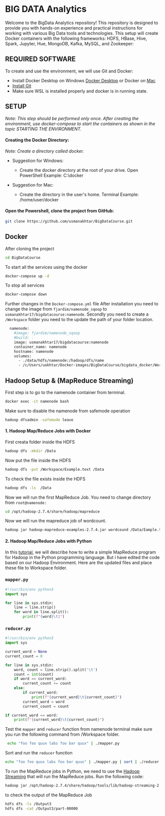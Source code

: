 

# BIG DATA Analytics 
Welcome to the BigData Analytics repository! This repository is designed to provide you with hands-on experience and practical instructions for working with various Big Data tools and technologies. This setup will create Docker containers with the following frameworks: HDFS, HBase, Hive, Spark, Jupyter, Hue, MongoDB, Kafka, MySQL, and Zookeeper:

## REQUIRED SOFTWARE

To create and use the environment, we will use Git and Docker:
* Install Docker Desktop on Windows [Docker Desktop](https://docs.docker.com/desktop/setup/install/windows-install/) or Docker on [Mac](https://docs.docker.com/desktop/setup/install/mac-install/)
* [Install Git](https://git-scm.com/book/en/v2/Getting-Started-Installing-Git)
* Make sure WSL is installed properly and docker is in running state. 

## SETUP

*Note: This step should be performed only once. After creating the environment, use docker-compose to start the containers as shown in the topic STARTING THE ENVIRONMENT.*

#### Creating the Docker Directory:

*Note: Create a directory called docker.*

* Suggestion for Windows:
  * Create the docker directory at the root of your drive.
    Open PowerShell Example: C:\docker

* Suggestion for Mac:
  * Create the directory in the user's home.
   Terminal Example: /home/user/docker

#### Open the Powershell, clone the project from GitHub:

```bash
git clone https://github.com/usmanakhtar/BigDataCourse.git
```

## Docker
After cloning the project 
```bash
cd BigDataCourse
```
To start all the services using the docker
```bash
docker-compose up -d 
```
To stop all services
```bash
docker-compose down 
```
Further changes in the ```Docker-compose.yml``` file
After installation you need to change the image from ```fjardim/namenode_sqoop``` to ```usmanakhtar17/bigdatacourse:namenode```. Secondly you need to create a ```/Workspace``` folder you need to the update the path of your folder location.

```bash
  namenode:
    #image: fjardim/namenode_sqoop
    #build: .
    image: usmanakhtar17/bigdatacourse:namenode
    container_name: namenode
    hostname: namenode
    volumes:
      - ./data/hdfs/namenode:/hadoop/dfs/name
      - /c/Users/uakhtar/Docker-images/BigDataCourse/bigdata_docker/Workspace:/Workspace 
```


## Hadoop Setup & (MapReduce Streaming)

First step is to go to the namenode container from terminal. 

```bash
docker exec -it namenode bash 
```
Make sure to disable the namenode from safemode operation

```bash
hadoop dfsadmin -safemode leave
```
#### 1. Hadoop Map/Reduce Jobs with Docker

First creata folder inside the HDFS
```bash
hadoop dfs -mkdir /Data
```
Now put the file inside the HDFS

```bash
hadoop dfs -put /Workspace/Example.text /Data
```
To check the file exists inside the HDFS
```bash
hadoop dfs -ls  /Data
```
Now we will run the first MapReduce Job. You need to change directory from ```root@namenode:```

```bash
cd /opt/hadoop-2.7.4/share/hadoop/mapreduce
```
Now we will run the mapreduce job of wordcount. 

```bash
hadoop jar hadoop-mapreduce-examples-2.7.4.jar wordcound /Data/Eample.txt /Output1
```

#### 2. Hadoop Map/Reduce Jobs with Python

In this [tutorial](http://www.quuxlabs.com/tutorials/writing-an-hadoop-mapreduce-program-in-python/), we will describe how to write a simple MapReduce program for Hadoop in the Python programming language. But i have edited the code based on our Hadoop Environment. Here are the updated files and place these file to Workspace folder. 

### `mapper.py`
```python
#!/usr/bin/env python3
import sys

for line in sys.stdin:
    line = line.strip()
    for word in line.split():
        print(f"{word}\t1")
```

### `reducer.py`
```python
#!/usr/bin/env python3
import sys

current_word = None
current_count = 0

for line in sys.stdin:
    word, count = line.strip().split('\t')
    count = int(count)
    if word == current_word:
        current_count += count
    else:
        if current_word:
            print(f"{current_word}\t{current_count}")
        current_word = word
        current_count = count

if current_word == word:
    print(f"{current_word}\t{current_count}")
```
Test the ```mapper``` and ```reducer``` function from namenode terminal make sure you run the following command from /Workspace folder.  
```bash
 echo "foo foo quux labs foo bar quux" | ./mapper.py
```
Sort and run the ```reducer``` function 
```bash
echo "foo foo quux labs foo bar quux" | ./mapper.py | sort | ./reducer.py
```
To run the MapReduce jobs in Python, we need to use the [Hadoop Streaming](https://hadoop.apache.org/docs/r1.2.1/streaming.html) that will run the MapReduce jobs. Run the following code:
```bash
hadoop jar /opt/hadoop-2.7.4/share/hadoop/tools/lib/hadoop-streaming-2.7.4.jar -files /Workspace/mapper.py,/Workspace/reducer.py -mapper mapper.py -reducer reducer.py -input /Data -output /Output3
```
to check the output of the MapReduce Job
```bash
hdfs dfs -ls /Output3
hdfs dfs -cat /Output3/part-00000
```